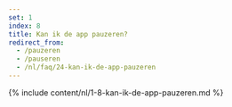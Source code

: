 ```yaml
---
set: 1
index: 8
title: Kan ik de app pauzeren?
redirect_from: 
  - /pauzeren
  - /pauseren
  - /nl/faq/24-kan-ik-de-app-pauzeren
---
```

{% include content/nl/1-8-kan-ik-de-app-pauzeren.md %}
